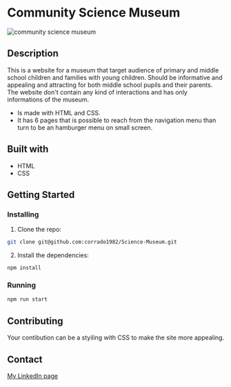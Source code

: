 # Community Science Museum

![community science museum](https://user-images.githubusercontent.com/104769882/222109945-4bd4c0da-cde5-43a4-aab0-20a945bb3ba5.png)

## Description

This is a website for a museum that target audience of primary and middle school children and families with young children.
Should be informative and appealing and attracting for both middle school pupils and their parents.
The website don't contain any kind of interactions and has only informations of the museum.

- Is made with HTML and CSS.
- It has 6 pages that is possible to reach from the navigation menu than turn to be an hamburger menu on small screen.

## Built with

- HTML
- CSS

## Getting Started

### Installing

1. Clone the repo:

```bash
git clone git@github.com:corrado1982/Science-Museum.git
```

2. Install the dependencies:

```
npm install
```

### Running

```bash
npm run start
```
## Contributing

Your contibution can be a styiling with CSS to make the site more appealing.

## Contact

[My LinkedIn page](https://www.linkedin.com/in/corrado-rofi-66b073128)

